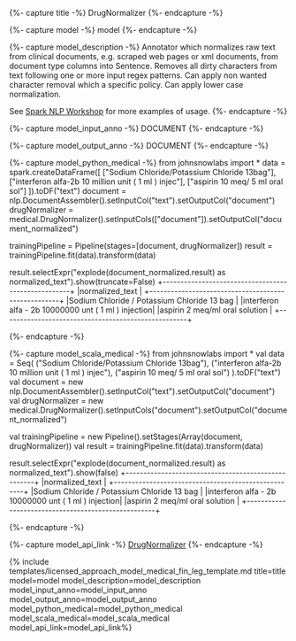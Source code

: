 {%- capture title -%}
DrugNormalizer
{%- endcapture -%}

{%- capture model -%}
model
{%- endcapture -%}

{%- capture model_description -%}
Annotator which normalizes raw text from clinical documents, e.g. scraped web pages or xml documents, from document type columns into Sentence.
Removes all dirty characters from text following one or more input regex patterns.
Can apply non wanted character removal which a specific policy.
Can apply lower case normalization.

See [Spark NLP Workshop](https://github.com/JohnSnowLabs/spark-nlp-workshop/blob/master/tutorials/Certification_Trainings/Healthcare/23.Drug_Normalizer.ipynb) for more examples of usage.
{%- endcapture -%}

{%- capture model_input_anno -%}
DOCUMENT
{%- endcapture -%}

{%- capture model_output_anno -%}
DOCUMENT
{%- endcapture -%}

{%- capture model_python_medical -%}
from johnsnowlabs import *
data = spark.createDataFrame([
  ["Sodium Chloride/Potassium Chloride 13bag"],
  ["interferon alfa-2b 10 million unit ( 1 ml ) injec"],
  ["aspirin 10 meq/ 5 ml oral sol"]
]).toDF("text")
document = nlp.DocumentAssembler().setInputCol("text").setOutputCol("document")
drugNormalizer = medical.DrugNormalizer().setInputCols(["document"]).setOutputCol("document_normalized")

trainingPipeline = Pipeline(stages=[document, drugNormalizer])
result = trainingPipeline.fit(data).transform(data)

result.selectExpr("explode(document_normalized.result) as normalized_text").show(truncate=False)
+----------------------------------------------------+
|normalized_text                                     |
+----------------------------------------------------+
|Sodium Chloride / Potassium Chloride 13 bag         |
|interferon alfa - 2b 10000000 unt ( 1 ml ) injection|
|aspirin 2 meq/ml oral solution                      |
+----------------------------------------------------+

{%- endcapture -%}

{%- capture model_scala_medical -%}
from johnsnowlabs import * 
val data = Seq(
  ("Sodium Chloride/Potassium Chloride 13bag"),
  ("interferon alfa-2b 10 million unit ( 1 ml ) injec"),
  ("aspirin 10 meq/ 5 ml oral sol")
).toDF("text")
val document = new nlp.DocumentAssembler().setInputCol("text").setOutputCol("document")
val drugNormalizer = new medical.DrugNormalizer().setInputCols("document").setOutputCol("document_normalized")

val trainingPipeline = new Pipeline().setStages(Array(document, drugNormalizer))
val result = trainingPipeline.fit(data).transform(data)

result.selectExpr("explode(document_normalized.result) as normalized_text").show(false)
+----------------------------------------------------+
|normalized_text                                     |
+----------------------------------------------------+
|Sodium Chloride / Potassium Chloride 13 bag         |
|interferon alfa - 2b 10000000 unt ( 1 ml ) injection|
|aspirin 2 meq/ml oral solution                      |
+----------------------------------------------------+

{%- endcapture -%}

{%- capture model_api_link -%}
[DrugNormalizer](https://nlp.johnsnowlabs.com/licensed/api/com/johnsnowlabs/nlp/annotators/DrugNormalizer)
{%- endcapture -%}

{% include templates/licensed_approach_model_medical_fin_leg_template.md
title=title
model=model
model_description=model_description
model_input_anno=model_input_anno
model_output_anno=model_output_anno
model_python_medical=model_python_medical
model_scala_medical=model_scala_medical
model_api_link=model_api_link%}